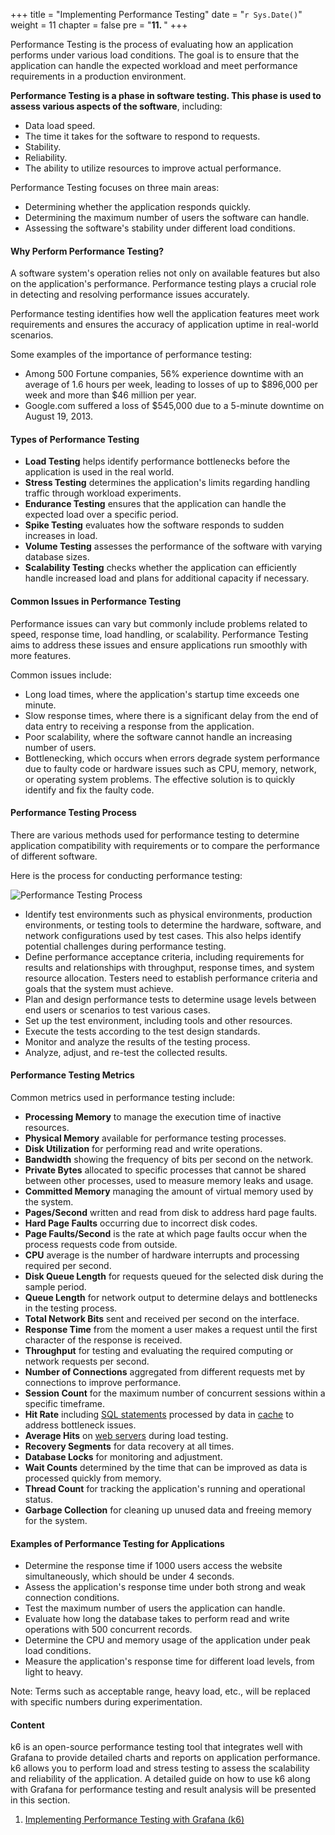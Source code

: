 +++
title = "Implementing Performance Testing"
date = "`r Sys.Date()`" 
weight = 11
chapter = false
pre = "<b>11. </b>"
+++

Performance Testing is the process of evaluating how an application performs under various load conditions. The goal is to ensure that the application can handle the expected workload and meet performance requirements in a production environment.

**Performance Testing is a phase in software testing. This phase is used to assess various aspects of the software**, including:

- Data load speed.
- The time it takes for the software to respond to requests.
- Stability.
- Reliability.
- The ability to utilize resources to improve actual performance.

Performance Testing focuses on three main areas:

- Determining whether the application responds quickly.
- Determining the maximum number of users the software can handle.
- Assessing the software's stability under different load conditions.

#### Why Perform Performance Testing?

A software system's operation relies not only on available features but also on the application's performance. Performance testing plays a crucial role in detecting and resolving performance issues accurately.

Performance testing identifies how well the application features meet work requirements and ensures the accuracy of application uptime in real-world scenarios.

Some examples of the importance of performance testing:

- Among 500 Fortune companies, 56% experience downtime with an average of 1.6 hours per week, leading to losses of up to $896,000 per week and more than $46 million per year.
- Google.com suffered a loss of $545,000 due to a 5-minute downtime on August 19, 2013.

#### Types of Performance Testing

- **Load Testing** helps identify performance bottlenecks before the application is used in the real world.
- **Stress Testing** determines the application's limits regarding handling traffic through workload experiments.
- **Endurance Testing** ensures that the application can handle the expected load over a specific period.
- **Spike Testing** evaluates how the software responds to sudden increases in load.
- **Volume Testing** assesses the performance of the software with varying database sizes.
- **Scalability Testing** checks whether the application can efficiently handle increased load and plans for additional capacity if necessary.

#### Common Issues in Performance Testing

Performance issues can vary but commonly include problems related to speed, response time, load handling, or scalability. Performance Testing aims to address these issues and ensure applications run smoothly with more features.

Common issues include:

- Long load times, where the application's startup time exceeds one minute.
- Slow response times, where there is a significant delay from the end of data entry to receiving a response from the application.
- Poor scalability, where the software cannot handle an increasing number of users.
- Bottlenecking, which occurs when errors degrade system performance due to faulty code or hardware issues such as CPU, memory, network, or operating system problems. The effective solution is to quickly identify and fix the faulty code.

#### Performance Testing Process

There are various methods used for performance testing to determine application compatibility with requirements or to compare the performance of different software.

Here is the process for conducting performance testing:

![Performance Testing Process](https://bkhost.vn/wp-content/uploads/2022/06/Quy-trinh-kiem-thu-hieu-nang.jpg)

- Identify test environments such as physical environments, production environments, or testing tools to determine the hardware, software, and network configurations used by test cases. This also helps identify potential challenges during performance testing.
- Define performance acceptance criteria, including requirements for results and relationships with throughput, response times, and system resource allocation. Testers need to establish performance criteria and goals that the system must achieve.
- Plan and design performance tests to determine usage levels between end users or scenarios to test various cases.
- Set up the test environment, including tools and other resources.
- Execute the tests according to the test design standards.
- Monitor and analyze the results of the testing process.
- Analyze, adjust, and re-test the collected results.

#### Performance Testing Metrics

Common metrics used in performance testing include:

- **Processing Memory** to manage the execution time of inactive resources.
- **Physical Memory** available for performance testing processes.
- **Disk Utilization** for performing read and write operations.
- **Bandwidth** showing the frequency of bits per second on the network.
- **Private Bytes** allocated to specific processes that cannot be shared between other processes, used to measure memory leaks and usage.
- **Committed Memory** managing the amount of virtual memory used by the system.
- **Pages/Second** written and read from disk to address hard page faults.
- **Hard Page Faults** occurring due to incorrect disk codes.
- **Page Faults/Second** is the rate at which page faults occur when the process requests code from outside.
- **CPU** average is the number of hardware interrupts and processing required per second.
- **Disk Queue Length** for requests queued for the selected disk during the sample period.
- **Queue Length** for network output to determine delays and bottlenecks in the testing process.
- **Total Network Bits** sent and received per second on the interface.
- **Response Time** from the moment a user makes a request until the first character of the response is received.
- **Throughput** for testing and evaluating the required computing or network requests per second.
- **Number of Connections** aggregated from different requests met by connections to improve performance.
- **Session Count** for the maximum number of concurrent sessions within a specific timeframe.
- **Hit Rate** including [SQL statements](https://bkhost.vn/blog/sql-structured-query-language/) processed by data in [cache](https://bkhost.vn/blog/cache-la-gi/) to address bottleneck issues.
- **Average Hits** on [web servers](https://bkhost.vn/blog/web-server/) during load testing.
- **Recovery Segments** for data recovery at all times.
- **Database Locks** for monitoring and adjustment.
- **Wait Counts** determined by the time that can be improved as data is processed quickly from memory.
- **Thread Count** for tracking the application's running and operational status.
- **Garbage Collection** for cleaning up unused data and freeing memory for the system.

#### Examples of Performance Testing for Applications

- Determine the response time if 1000 users access the website simultaneously, which should be under 4 seconds.
- Assess the application's response time under both strong and weak connection conditions.
- Test the maximum number of users the application can handle.
- Evaluate how long the database takes to perform read and write operations with 500 concurrent records.
- Determine the CPU and memory usage of the application under peak load conditions.
- Measure the application's response time for different load levels, from light to heavy.

Note: Terms such as acceptable range, heavy load, etc., will be replaced with specific numbers during experimentation.

#### Content

k6 is an open-source performance testing tool that integrates well with Grafana to provide detailed charts and reports on application performance. k6 allows you to perform load and stress testing to assess the scalability and reliability of the application. A detailed guide on how to use k6 along with Grafana for performance testing and result analysis will be presented in this section.

1. [Implementing Performance Testing with Grafana (k6)](11.1-k6)

